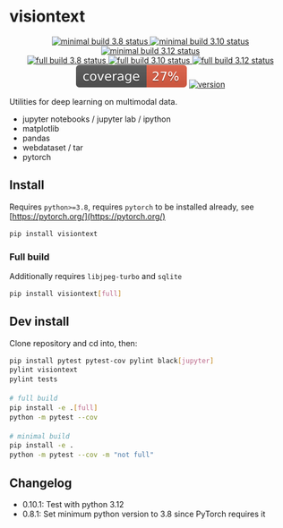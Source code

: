 # visiontext

<p align="center">
<a href="https://github.com/simon-ging/visiontext/actions/workflows/build-py38-cpu.yml">
  <img alt="minimal build 3.8 status" title="build 3.8 status" src="https://img.shields.io/github/actions/workflow/status/simon-ging/visiontext/build-py38-cpu.yml?branch=main&label=minimal%20build%203.8%20cpu" />
</a>
<a href="https://github.com/simon-ging/visiontext/actions/workflows/build-py310-cpu.yml">
  <img alt="minimal build 3.10 status" title="build 3.10 status" src="https://img.shields.io/github/actions/workflow/status/simon-ging/visiontext/build-py310-cpu.yml?branch=main&label=minimal%20build%203.10%20cpu" />
</a>
<a href="https://github.com/simon-ging/visiontext/actions/workflows/build-py312-cpu.yml">
  <img alt="minimal build 3.12 status" title="build 3.12 status" src="https://img.shields.io/github/actions/workflow/status/simon-ging/visiontext/build-py312-cpu.yml?branch=main&label=minimal%20build%203.12%20cpu" />
</a>
<br />
<a href="https://github.com/simon-ging/visiontext/actions/workflows/build-py38-cpu.yml">
  <img alt="full build 3.8 status" title="build 3.8 status" src="https://img.shields.io/github/actions/workflow/status/simon-ging/visiontext/build-py38-cpu-full.yml?branch=main&label=full%20build%203.8%20cpu" />
</a>
<a href="https://github.com/simon-ging/visiontext/actions/workflows/build-py310-cpu.yml">
  <img alt="full build 3.10 status" title="build 3.10 status" src="https://img.shields.io/github/actions/workflow/status/simon-ging/visiontext/build-py310-cpu-full.yml?branch=main&label=full%20build%203.10%20cpu" />
</a>
<a href="https://github.com/simon-ging/visiontext/actions/workflows/build-py312-cpu.yml">
  <img alt="full build 3.12 status" title="build 3.12 status" src="https://img.shields.io/github/actions/workflow/status/simon-ging/visiontext/build-py312-cpu-full.yml?branch=main&label=full%20build%203.12%20cpu" />
</a>
<br />
<img alt="coverage" title="coverage" src="https://raw.githubusercontent.com/simon-ging/visiontext/main/docs/coverage.svg" />
<a href="https://pypi.org/project/visiontext/">
  <img alt="version" title="version" src="https://img.shields.io/pypi/v/visiontext?color=success" />
</a>
</p>

Utilities for deep learning on multimodal data.

* jupyter notebooks / jupyter lab / ipython
* matplotlib
* pandas
* webdataset / tar
* pytorch

## Install

Requires `python>=3.8`, requires `pytorch` to be installed already,
see [https://pytorch.org/](https://pytorch.org/)

```bash
pip install visiontext
```

### Full build

Additionally requires `libjpeg-turbo` and `sqlite`

```bash
pip install visiontext[full]
```

## Dev install

Clone repository and cd into, then:

```bash
pip install pytest pytest-cov pylint black[jupyter]
pylint visiontext
pylint tests

# full build
pip install -e .[full]
python -m pytest --cov

# minimal build
pip install -e .
python -m pytest --cov -m "not full"

```

## Changelog

- 0.10.1: Test with python 3.12
- 0.8.1: Set minimum python version to 3.8 since PyTorch requires it
